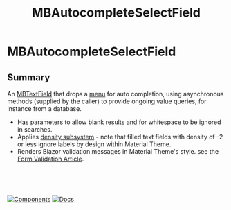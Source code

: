 ﻿---
uid: C.MBAutocompleteSelectField
title: MBAutocompleteSelectField
---
# MBAutocompleteSelectField

## Summary

An [MBTextField](xref:C.MBTextField) that drops a [menu](xref:C.MBMenu) for auto completion, using asynchronous methods (supplied by the caller) to
provide ongoing value queries, for instance from a database.

- Has parameters to allow blank results and for whitespace to be ignored in searches.
- Applies [density subsystem](xref:A.Density) - note that filled text fields with density of -2 or less ignore labels by design within Material Theme.
- Renders Blazor validation messages in Material Theme's style. see the [Form Validation Article](xref:A.FormValidation).

&nbsp;

&nbsp;

[![Components](https://img.shields.io/static/v1?label=Components&message=Plus&color=red)](xref:A.PlusComponents)
[![Docs](https://img.shields.io/static/v1?label=API%20Documentation&message=MBAutocompleteSelectField&color=brightgreen)](xref:Material.Blazor.MBAutocompleteSelectField`1)
